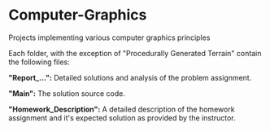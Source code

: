 # Computer-Graphics
Projects implementing various computer graphics principles 

Each folder, with the exception of "Procedurally Generated Terrain" contain the following files:

**"Report_...":** Detailed solutions and analysis of the problem assignment.

**"Main":** The solution source code. 

**"Homework_Description":** A detailed description of the homework assignment and it's expected solution as provided by the instructor. 
